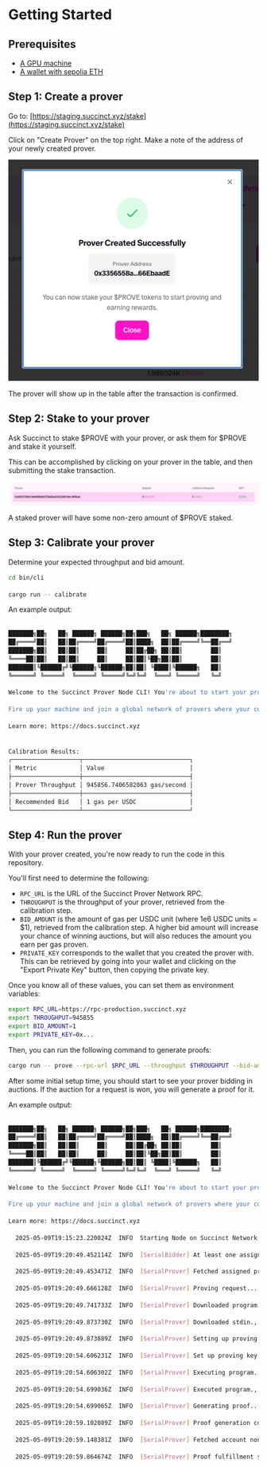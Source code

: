 # Getting Started

## Prerequisites

- [A GPU machine](https://docs.succinct.xyz/docs/sp1/generating-proofs/hardware-acceleration)
- [A wallet with sepolia ETH](https://sepolia-faucet.pk910.de/)

## Step 1: Create a prover

Go to: [https://staging.succinct.xyz/stake](https://staging.succinct.xyz/stake)

Click on "Create Prover" on the top right. Make a note of the address of your newly created prover.

![Create Prover](./media/1-prover.png)

The prover will show up in the table after the transaction is confirmed.

## Step 2: Stake to your prover

Ask Succinct to stake $PROVE with your prover, or ask them for $PROVE and stake it yourself.

This can be accomplished by clicking on your prover in the table, and then submitting the stake
transaction.

![Stake](./media/2-staked.png)

A staked prover will have some non-zero amount of $PROVE staked.

## Step 3: Calibrate your prover

Determine your expected throughput and bid amount.

```sh
cd bin/cli

cargo run -- calibrate
```

An example output:

```sh

███████╗██╗   ██╗ ██████╗ ██████╗██╗███╗   ██╗ ██████╗████████╗
██╔════╝██║   ██║██╔════╝██╔════╝██║████╗  ██║██╔════╝╚══██╔══╝
███████╗██║   ██║██║     ██║     ██║██╔██╗ ██║██║        ██║
╚════██║██║   ██║██║     ██║     ██║██║╚██╗██║██║        ██║
███████║╚██████╔╝╚██████╗╚██████╗██║██║ ╚████║╚██████╗   ██║
╚══════╝ ╚═════╝  ╚═════╝ ╚═════╝╚═╝╚═╝  ╚═══╝ ╚═════╝   ╚═╝

Welcome to the Succinct Prover Node CLI! You're about to start your proving journey.

Fire up your machine and join a global network of provers where your compute helps prove the world's software.

Learn more: https://docs.succinct.xyz


Calibration Results:
┌───────────────────┬──────────────────────────────┐
│ Metric            │ Value                        │
├───────────────────┼──────────────────────────────┤
│ Prover Throughput │ 945856.7406582063 gas/second │
├───────────────────┼──────────────────────────────┤
│ Recommended Bid   │ 1 gas per USDC               │
└───────────────────┴──────────────────────────────┘
```

## Step 4: Run the prover

With your prover created, you're now ready to run the code in this repository.

You'll first need to determine the following:

- `RPC_URL` is the URL of the Succinct Prover Network RPC.
- `THROUGHPUT` is the throughput of your prover, retrieved from the calibration step.
- `BID_AMOUNT` is the amount of gas per USDC unit (where 1e6 USDC units = $1), retrieved from the calibration
  step. A higher bid amount will increase your chance of winning auctions, but will also reduces the
  amount you earn per gas proven.
- `PRIVATE_KEY` corresponds to the wallet that you created the prover with. This can be retrieved by
going into your wallet and clicking on the "Export Private Key" button, then copying the private key.

Once you know all of these values, you can set them as environment variables:

```sh
export RPC_URL=https://rpc-production.succinct.xyz
export THROUGHPUT=945855
export BID_AMOUNT=1
export PRIVATE_KEY=0x...
```

Then, you can run the following command to generate proofs:

```sh
cargo run -- prove --rpc-url $RPC_URL --throughput $THROUGHPUT --bid-amount $BID_AMOUNT --private-key $PRIVATE_KEY
```

After some initial setup time, you should start to see your prover bidding in auctions. If the
auction for a request is won, you will generate a proof for it.

An example output:

```sh

███████╗██╗   ██╗ ██████╗ ██████╗██╗███╗   ██╗ ██████╗████████╗
██╔════╝██║   ██║██╔════╝██╔════╝██║████╗  ██║██╔════╝╚══██╔══╝
███████╗██║   ██║██║     ██║     ██║██╔██╗ ██║██║        ██║
╚════██║██║   ██║██║     ██║     ██║██║╚██╗██║██║        ██║
███████║╚██████╔╝╚██████╗╚██████╗██║██║ ╚████║╚██████╗   ██║
╚══════╝ ╚═════╝  ╚═════╝ ╚═════╝╚═╝╚═╝  ╚═══╝ ╚═════╝   ╚═╝

Welcome to the Succinct Prover Node CLI! You're about to start your proving journey.

Fire up your machine and join a global network of provers where your compute helps prove the world's software.

Learn more: https://docs.succinct.xyz

  2025-05-09T19:15:23.220024Z  INFO  Starting Node on Succinct Network..., wallet: 0xCe0cB82A21C929B5070067BDa715E169eb10CABb, rpc: https://rpc-production.succinct.xyz, throughput: 10000000, bid_amount: 1

  2025-05-09T19:20:49.452114Z  INFO  [SerialBidder] At least one assigned proof request found. Skipping the bidding process for now.

  2025-05-09T19:20:49.453471Z  INFO  [SerialProver] Fetched assigned proof requests., count: 1

  2025-05-09T19:20:49.666128Z  INFO  [SerialProver] Proving request..., request_id: a56e3565919cb373636718c4f78d44dbe3d0af82444d96485248fda3d87e6c3e, vk_hash: 0018b32c74d38cdbbcf62bd30414e413fdd5553ed5d33e9ea432a11d6d7ebcf8, version: sp1-v4.0.0-rc.3, mode: 2, strategy: 3, requester: fe9d83abedfd94a50959a6ffbc362bf58879f8a7, tx_hash: f0540a895c53d04292086adc21b27790431de7739a94a4d6647ab37529471b69, program_uri: https://artifacts.production.succinct.xyz/programs/artifact_01jmds7qsae29tmkgrv0hhdgh3, stdin_uri: https://artifacts.production.succinct.xyz/stdins/artifact_01jtv7tm61fjsae9cxea76h46p, cycle_limit: 1249, created_at: 1746818388, created_at_utc: 2025-05-09 19:19:48 UTC, deadline: 1746818688, deadline_utc: 2025-05-09 19:24:48 UTC

  2025-05-09T19:20:49.741733Z  INFO  [SerialProver] Downloaded program., program_size: 106052, artifact_id: 61727469666163745f30316a6d647337717361653239746d6b67727630686864676833

  2025-05-09T19:20:49.873730Z  INFO  [SerialProver] Downloaded stdin., stdin_size: 8, artifact_id: 61727469666163745f30316a747637746d3631666a7361653963786561373668343670

  2025-05-09T19:20:49.873889Z  INFO  [SerialProver] Setting up proving key...

  2025-05-09T19:20:54.606231Z  INFO  [SerialProver] Set up proving key., duration: 4.732347794

  2025-05-09T19:20:54.606302Z  INFO  [SerialProver] Executing program...

  2025-05-09T19:20:54.699036Z  INFO  [SerialProver] Executed program., duration: 0.092730615, cycles: 1249

  2025-05-09T19:20:54.699065Z  INFO  [SerialProver] Generating proof...

  2025-05-09T19:20:59.102089Z  INFO  [SerialProver] Proof generation complete., duration: 4.40300406, cycles: 1249

  2025-05-09T19:20:59.148381Z  INFO  [SerialProver] Fetched account nonce., nonce: 219

  2025-05-09T19:20:59.864674Z  INFO  [SerialProver] Proof fulfillment submitted., request_id: a56e3565919cb373636718c4f78d44dbe3d0af82444d96485248fda3d87e6c3e, proof_size: 1315535
```